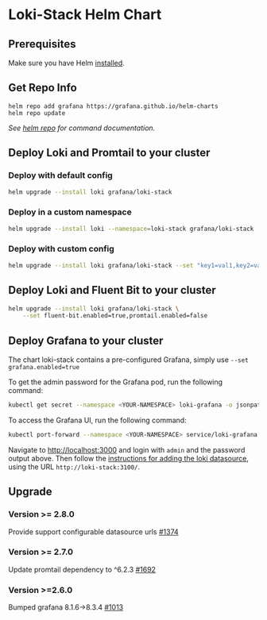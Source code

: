 # Loki-Stack Helm Chart

## Prerequisites

Make sure you have Helm [installed](https://helm.sh/docs/using_helm/#installing-helm).

## Get Repo Info

```console
helm repo add grafana https://grafana.github.io/helm-charts
helm repo update
```

_See [helm repo](https://helm.sh/docs/helm/helm_repo/) for command documentation._

## Deploy Loki and Promtail to your cluster

### Deploy with default config

```bash
helm upgrade --install loki grafana/loki-stack
```

### Deploy in a custom namespace

```bash
helm upgrade --install loki --namespace=loki-stack grafana/loki-stack
```

### Deploy with custom config

```bash
helm upgrade --install loki grafana/loki-stack --set "key1=val1,key2=val2,..."
```

## Deploy Loki and Fluent Bit to your cluster

```bash
helm upgrade --install loki grafana/loki-stack \
    --set fluent-bit.enabled=true,promtail.enabled=false
```

## Deploy Grafana to your cluster

The chart loki-stack contains a pre-configured Grafana, simply use `--set grafana.enabled=true`

To get the admin password for the Grafana pod, run the following command:

```bash
kubectl get secret --namespace <YOUR-NAMESPACE> loki-grafana -o jsonpath="{.data.admin-password}" | base64 --decode ; echo
```

To access the Grafana UI, run the following command:

```bash
kubectl port-forward --namespace <YOUR-NAMESPACE> service/loki-grafana 3000:80
```

Navigate to <http://localhost:3000> and login with `admin` and the password output above.
Then follow the [instructions for adding the loki datasource](https://grafana.com/docs/grafana/latest/datasources/loki/), using the URL `http://loki-stack:3100/`.

## Upgrade
### Version >= 2.8.0
Provide support configurable datasource urls [#1374](https://github.com/grafana/helm-charts/pull/1374)

### Version >= 2.7.0
Update promtail dependency to ^6.2.3 [#1692](https://github.com/grafana/helm-charts/pull/1692)

### Version >=2.6.0
Bumped grafana 8.1.6->8.3.4 [#1013](https://github.com/grafana/helm-charts/pull/1013)